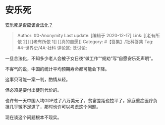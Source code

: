 # 安乐死
[安乐死是否应该合法化？](https://www.zhihu.com/question/19651069/answer/1412931331)

> Author: #0-Anonymity
> Last update: [编辑于 2020-12-17]
> Link: [[老有所依 2]] [[老有所依 1]] [[真的自愿]]
> Category: #【答集】/社科答集
> Tag: #4-世界史/4A-社科
> 评论区:
> 泛讨论:

一旦合法化，不知多少老人会被子女日夜“做工作”“规劝”写“自愿安乐死声明”。

不客气的说，中国的统计平均预期寿命都可能会下降。

这事只可能一案一判，酌情从轻。

但必须是要付出徒刑代价的。

也许有一天中国人均GDP过了八万美元了，贫富差距也拉平了，家庭重症医疗负担几乎微不足道了，那时也许可以考虑这个问题。

现在谈这个问题根本不现实。
